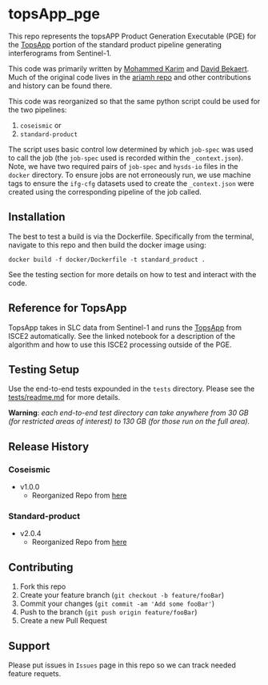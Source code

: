 # topsApp_pge

This repo represents the topsAPP Product Generation Executable (PGE) for the [TopsApp](https://github.com/isce-framework/isce2-docs/blob/master/Notebooks/UNAVCO_2020/TOPS/topsApp.ipynb) portion of the standard product pipeline generating interferograms from Sentinel-1.

This code was primarily written by [Mohammed Karim](https://github.com/mkarim2017) and [David Bekaert](https://github.com/dbekaert). Much of the original code lives in the [ariamh repo](https://github.com/aria-jpl/ariamh) and other contributions and history can be found there.

This code was reorganized so that the same python script could be used for the two pipelines:

1. `coseismic` or
2. `standard-product`

The script uses basic control low determined by which `job-spec` was used to call the job (the `job-spec` used is recorded within the `_context.json`). Note, we have two required pairs of `job-spec` and `hysds-io` files in the `docker` directory. To ensure jobs are not erroneously run, we use machine tags to ensure the `ifg-cfg` datasets used to create the `_context.json` were created using the corresponding pipeline of the job called.

## Installation

The best to test a build is via the Dockerfile. Specifically from the terminal, navigate to this repo and then build the docker image using:

```docker build -f docker/Dockerfile -t standard_product .```

See the testing section for more details on how to test and interact with the code.

## Reference for TopsApp

TopsApp takes in SLC data from Sentinel-1 and runs the [TopsApp](https://github.com/isce-framework/isce2-docs/blob/master/Notebooks/UNAVCO_2020/TOPS/topsApp.ipynb) from ISCE2 automatically. See the linked notebook for a description of the algorithm and how to use this ISCE2 processing outside of the PGE.

## Testing Setup

Use the end-to-end tests expounded in the `tests` directory. Please see the [tests/readme.md](tests/readme.md) for more details.

**Warning**: *each end-to-end test directory can take anywhere from 30 GB (for restricted areas of interest) to 130 GB (for those run on the full area).*

## Release History

### Coseismic

* v1.0.0
    * Reorganized Repo from [here](https://github.com/aria-jpl/ariamh/tree/ARIA-529/interferogram/sentinel)

### Standard-product

* v2.0.4
    * Reorganized Repo from [here](https://github.com/aria-jpl/ariamh/tree/ARIA-581/interferogram/sentinel)


## Contributing

1. Fork this repo
2. Create your feature branch (`git checkout -b feature/fooBar`)
3. Commit your changes (`git commit -am 'Add some fooBar'`)
4. Push to the branch (`git push origin feature/fooBar`)
5. Create a new Pull Request


## Support

Please put issues in `Issues` page in this repo so we can track needed feature requets.